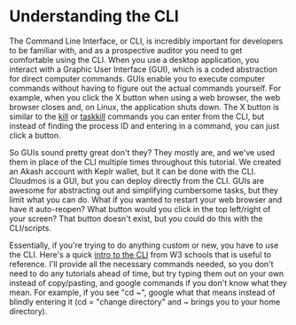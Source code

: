 # Understanding the CLI

The Command Line Interface, or CLI, is incredibly important for developers to be familiar with, and as a prospective auditor you need to get comfortable using the CLI. When you use a desktop application, you interact with a Graphic User Interface (GUI), which is a coded abstraction for direct computer commands. GUIs enable you to execute computer commands without having to figure out the actual commands yourself. For example, when you click the X button when using a web browser, the web browser closes and, on Linux, the application shuts down. The X button is similar to the [kill](https://phoenixnap.com/kb/how-to-kill-a-process-in-linux) or [taskkill](https://docs.microsoft.com/en-us/windows-server/administration/windows-commands/taskkill) commands you can enter from the CLI, but instead of finding the process ID and entering in a command, you can just click a button.

So GUIs sound pretty great don't they? They mostly are, and we've used them in place of the CLI multiple times throughout this tutorial. We created an Akash account with Keplr wallet, but it can be done with the CLI. Cloudmos is a GUI, but you can deploy directly from the CLI. GUIs are awesome for abstracting out and simplifying cumbersome tasks, but they limit what you can do. What if you wanted to restart your web browser and have it auto-reopen? What button would you click in the top left/right of your screen? That button doesn't exist, but you could do this with the CLI/scripts.

Essentially, if you're trying to do anything custom or new, you have to use the CLI. Here's a quick [intro to the CLI](https://www.w3schools.com/whatis/whatis\_cli.asp) from W3 schools that is useful to reference. I'll provide all the necessary commands needed, so you don't need to do any tutorials ahead of time, but try typing them out on your own instead of copy/pasting, and google commands if you don't know what they mean. For example, if you see "cd \~", google what that means instead of blindly entering it (cd = "change directory" and \~ brings you to your home directory).&#x20;
